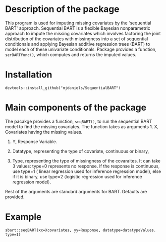 
<!-- README.md is generated from README.Rmd. Please edit that file -->
Description of the package
==========================

This program is used for imputing missing covariates by the 'sequential BART' approach. Sequential BART is a flexible Bayesian nonparametric approach to impute the missing covariates which involves factoring the joint distribution of the covariates with missingness into a set of sequential conditionals and applying Bayesian additive regression trees (BART) to model each of these univariate conditionals. Package provides a function, `serBARTfunc()`, which computes and returns the imputed values.

Installation
============

`devtools::install_github("mjdaniels/SequentialBART")`

Main components of the package
==============================

The pacakge provides a function, `seqBART()`, to run the sequential BART model to find the missing covariates. The function takes as arguments 1. X, Covariates having the missing values.

1.  Y, Response Variable.

2.  Datatype, representing the type of covariate, continuous or binary,

3.  Type, representing the type of missingness of the covaraites. It can take 3 values: type=0 represents no response. If the response is continuous, use type=1 ( linear regression used for inference regression model), else if it is binary, use type=2 (logistic regression used for inference regression model).

Rest of the arguments are standard arguments for BART. Defaults are provided.

Example
=======

`sbart::seqBART(xx=Xcovariates, yy=Response, datatype=datatypeValues, type=1)`
